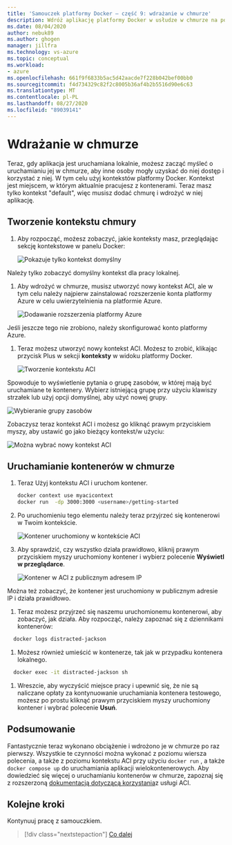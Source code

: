 ```yaml
---
title: 'Samouczek platformy Docker — część 9: wdrażanie w chmurze'
description: Wdróż aplikację platformy Docker w usłudze w chmurze na potrzeby hostingu.
ms.date: 08/04/2020
author: nebuk89
ms.author: ghogen
manager: jillfra
ms.technology: vs-azure
ms.topic: conceptual
ms.workload:
- azure
ms.openlocfilehash: 661f9f6833b5ac5d42aacde7f228b042bef00bb0
ms.sourcegitcommit: f4d734329c82f2c8005b36af4b2b5516d90e6c63
ms.translationtype: MT
ms.contentlocale: pl-PL
ms.lasthandoff: 08/27/2020
ms.locfileid: "89039141"
---
```

# <a name="deploy-to-the-cloud"></a>Wdrażanie w chmurze

Teraz, gdy aplikacja jest uruchamiana lokalnie, możesz zacząć myśleć o uruchamianiu jej w chmurze, aby inne osoby mogły uzyskać do niej dostęp i korzystać z niej. W tym celu użyj kontekstów platformy Docker. Kontekst jest miejscem, w którym aktualnie pracujesz z kontenerami. Teraz masz tylko kontekst "default", więc musisz dodać chmurę i wdrożyć w niej aplikację.

## <a name="create-your-cloud-context"></a>Tworzenie kontekstu chmury

1. Aby rozpocząć, możesz zobaczyć, jakie konteksty masz, przeglądając sekcję kontekstowe w panelu Docker:

   ![Pokazuje tylko kontekst domyślny](media/defaultcontext.png)

Należy tylko zobaczyć domyślny kontekst dla pracy lokalnej.

1. Aby wdrożyć w chmurze, musisz utworzyć nowy kontekst ACI, ale w tym celu należy najpierw zainstalować rozszerzenie konta platformy Azure w celu uwierzytelnienia na platformie Azure.

   ![Dodawanie rozszerzenia platformy Azure](media/addazureextension.png)

Jeśli jeszcze tego nie zrobiono, należy skonfigurować konto platformy Azure.

1. Teraz możesz utworzyć nowy kontekst ACI. Możesz to zrobić, klikając przycisk Plus w sekcji **konteksty** w widoku platformy Docker.

   ![Tworzenie kontekstu ACI](media/createnewcontext.png)

Spowoduje to wyświetlenie pytania o grupę zasobów, w której mają być uruchamiane te kontenery. Wybierz istniejącą grupę przy użyciu klawiszy strzałek lub użyj opcji domyślnej, aby użyć nowej grupy.

![Wybieranie grupy zasobów](media/selectresourcegroup.png)

Zobaczysz teraz kontekst ACI i możesz go kliknąć prawym przyciskiem myszy, aby ustawić go jako bieżący kontekst/w użyciu:

![Można wybrać nowy kontekst ACI](media/listofcontexts.png)

## <a name="run-containers-in-the-cloud"></a>Uruchamianie kontenerów w chmurze

1. Teraz Użyj kontekstu ACI i uruchom kontener.

   ```bash
   docker context use myacicontext
   docker run  -dp 3000:3000 <username>/getting-started
   ```

1. Po uruchomieniu tego elementu należy teraz przyjrzeć się kontenerowi w Twoim kontekście.

   ![Kontener uruchomiony w kontekście ACI](media/contextcontainer.png)

1. Aby sprawdzić, czy wszystko działa prawidłowo, kliknij prawym przyciskiem myszy uruchomiony kontener i wybierz polecenie **Wyświetl w przeglądarce**.

   ![Kontener w ACI z publicznym adresem IP](media/containerinaci.png)

Można też zobaczyć, że kontener jest uruchomiony w publicznym adresie IP i działa prawidłowo.

1. Teraz możesz przyjrzeć się naszemu uruchomionemu kontenerowi, aby zobaczyć, jak działa. Aby rozpocząć, należy zapoznać się z dziennikami kontenerów:
 
 ```bash
   docker logs distracted-jackson
   ```

1. Możesz również umieścić w kontenerze, tak jak w przypadku kontenera lokalnego.
 
 ```bash
   docker exec -it distracted-jackson sh
   ```

1. Wreszcie, aby wyczyścić miejsce pracy i upewnić się, że nie są naliczane opłaty za kontynuowanie uruchamiania kontenera testowego, możesz po prostu kliknąć prawym przyciskiem myszy uruchomiony kontener i wybrać polecenie **Usuń**.

## <a name="recap"></a>Podsumowanie

Fantastycznie teraz wykonano obciążenie i wdrożono je w chmurze po raz pierwszy. Wszystkie te czynności można wykonać z poziomu wiersza polecenia, a także z poziomu kontekstu ACI przy użyciu `docker run` , a także `docker compose up` do uruchamiania aplikacji wielokontenerowych. Aby dowiedzieć się więcej o uruchamianiu kontenerów w chmurze, zapoznaj się z rozszerzoną [dokumentacją dotyczącą korzystania](https://docs.docker.com/engine/context/aci-integration/)z usługi ACI.

## <a name="next-steps"></a>Kolejne kroki

Kontynuuj pracę z samouczkiem.

> [!div class="nextstepaction"]
> [Co dalej](whats-next.md)
